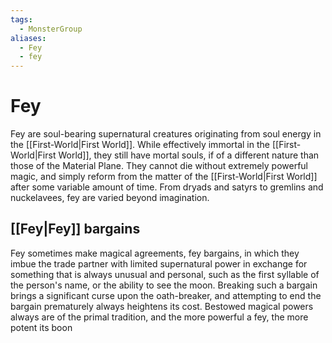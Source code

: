 ```yaml
---
tags:
  - MonsterGroup
aliases:
  - Fey
  - fey
---
```

# Fey
Fey are soul-bearing supernatural creatures originating from soul energy in the [[First-World|First World]]. While effectively immortal in the [[First-World|First World]], they still have mortal souls, if of a different nature than those of the Material Plane. They cannot die without extremely powerful magic, and simply reform from the matter of the [[First-World|First World]] after some variable amount of time. From dryads and satyrs to gremlins and nuckelavees, fey are varied beyond imagination.

## [[Fey|Fey]] bargains
Fey sometimes make magical agreements, fey bargains, in which they imbue the trade partner with limited supernatural power in exchange for something that is always unusual and personal, such as the first syllable of the person's name, or the ability to see the moon. Breaking such a bargain brings a significant curse upon the oath-breaker, and attempting to end the bargain prematurely always heightens its cost. Bestowed magical powers always are of the primal tradition, and the more powerful a fey, the more potent its boon
